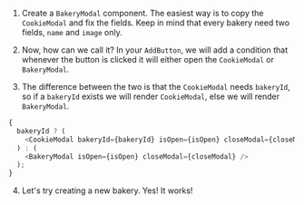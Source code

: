1. Create a `BakeryModal` component. The easiest way is to copy the `CookieModal` and fix the fields. Keep in mind that every bakery need two fields, `name` and `image` only.

2. Now, how can we call it? In your `AddButton`, we will add a condition that whenever the button is clicked it will either open the `CookieModal` or `BakeryModal`.

3. The difference between the two is that the `CookieModal` needs `bakeryId`, so if a `bakeryId` exists we will render `CookieModal`, else we will render `BakeryModal`.

```javascript
{
  bakeryId ? (
    <CookieModal bakeryId={bakeryId} isOpen={isOpen} closeModal={closeModal} />
  ) : (
    <BakeryModal isOpen={isOpen} closeModal={closeModal} />
  );
}
```

4. Let's try creating a new bakery. Yes! It works!
